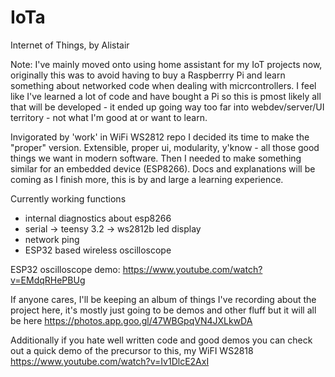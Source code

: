 # IoTa
Internet of Things, by Alistair

Note: I've mainly moved onto using home assistant for my IoT projects now, originally this was to avoid having to buy a Raspberrry Pi and learn something about networked code when dealing with micrcontrollers. I feel like I've learned a lot of code and have bought a Pi so this is pmost likely all that will be developed - it ended up going way too far into webdev/server/UI territory - not what I'm good at or want to learn.


Invigorated by 'work' in WiFi WS2812 repo I decided its time to make the "proper" version. Extensible, proper ui, modularity, y'know - all those good things we want in modern software. Then I needed to make something similar for an embedded device (ESP8266). Docs and explanations will be coming as I finish more, this is by and large a learning experience.

Currently working functions
+ internal diagnostics about esp8266
+ serial -> teensy 3.2 -> ws2812b led display
+ network ping
+ ESP32 based wireless oscilloscope


ESP32 oscilloscope demo:
https://www.youtube.com/watch?v=EMdqRHePBUg


If anyone cares, I'll be keeping an album of things I've recording about the project here, it's mostly just going to be demos and other fluff but it will all be here
https://photos.app.goo.gl/47WBGpqVN4JXLkwDA

Additionally if you hate well written code and good demos you can check out a quick demo of the precursor to this, my WiFI WS2818
https://www.youtube.com/watch?v=Iv1DlcE2AxI
